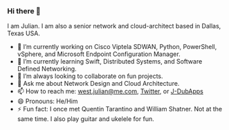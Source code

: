 ### Hi there 👋

<!--
**J-DubApps/J-DubApps** is a ✨ _special_ ✨ repository because its `README.md` (this file) appears on your GitHub profile.
-->

I am Julian. I am also a senior network and cloud-architect based in Dallas, Texas USA.

- 🔭 I’m currently working on Cisco Viptela SDWAN, Python, PowerShell, vSphere, and Microsoft Endpoint Configuration Manager.
- 🌱 I’m currently learning Swift, Distributed Systems, and Software Defined Networking.
- 👯 I’m always looking to collaborate on fun projects.
- 💬 Ask me about Network Design and Cloud Architecture.
- 📫 How to reach me: west.julian@me.com, [Twitter](twitter.com/julian_west), or [J-DubApps](J-DubApps)
- 😄 Pronouns: He/Him
- ⚡ Fun fact: I once met Quentin Tarantino and William Shatner.  Not at the same time.  I also play guitar and ukelele for fun.

